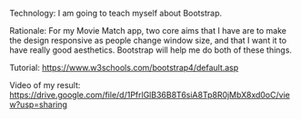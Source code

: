 Technology: I am going to teach myself about Bootstrap.

Rationale: For my Movie Match app, two core aims that I have are to make the design responsive as people change window size, and that I want it to have really good aesthetics. Bootstrap will help me do both of these things.

Tutorial: https://www.w3schools.com/bootstrap4/default.asp

Video of my result: https://drive.google.com/file/d/1PfrlGlB36B8T6siA8Tp8R0jMbX8xd0oC/view?usp=sharing
